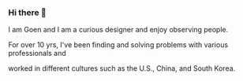 ### Hi there 👋
I am Goen and I am a curious designer and enjoy observing people. 

For over 10 yrs, I've been finding and solving problems with various professionals and 

worked in different cultures such as the U.S., China, and South Korea.


<!--
**gogogoen/gogogoen** is a ✨ _special_ ✨ repository because its `README.md` (this file) appears on your GitHub profile.

Here are some ideas to get you started:

- 🔭 I’m currently working on ...
- 🌱 I’m currently learning ...
- 👯 I’m looking to collaborate on ...
- 🤔 I’m looking for help with ...
- 💬 Ask me about ...
- 📫 How to reach me: ...
- 😄 Pronouns: ...
- ⚡ Fun fact: ...
-->
